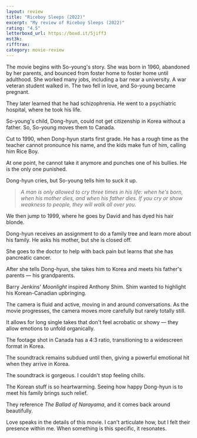 ```yaml
---
layout: review
title: "Riceboy Sleeps (2022)"
excerpt: "My review of Riceboy Sleeps (2022)"
rating: "4.5"
letterboxd_url: https://boxd.it/5jiff3
mst3k:
rifftrax:
category: movie-review
---
```


The movie begins with So-young's story. She was born in 1960, abandoned by her parents, and bounced from foster home to foster home until adulthood. She worked many jobs, including a bar near a university. A war veteran student walked in. The two fell in love, and So-young became pregnant.

They later learned that he had schizophrenia. He went to a psychiatric hospital, where he took his life.

So-young's child, Dong-hyun, could not get citizenship in Korea without a father. So, So-young moves them to Canada.

Cut to 1990, when Dong-hyun starts first grade. He has a rough time as the teacher cannot pronounce his name, and the kids make fun of him, calling him Rice Boy.

At one point, he cannot take it anymore and punches one of his bullies. He is the only one punished.

Dong-hyun cries, but So-young tells him to suck it up.

<blockquote><i>A man is only allowed to cry three times in his life: when he's born, when his mother dies, and when his father dies. If you cry or show weakness to people, they will walk all over you.</i></blockquote>We then jump to 1999, where he goes by David and has dyed his hair blonde.

Dong-hyun receives an assignment to do a family tree and learn more about his family. He asks his mother, but she is closed off.

She goes to the doctor to help with back pain but learns that she has pancreatic cancer.

After she tells Dong-hyun, she takes him to Korea and meets his father's parents — his grandparents.

Barry Jenkins' <i>Moonlight</i> inspired Anthony Shim. Shim wanted to highlight his Korean-Canadian upbringing.

The camera is fluid and active, moving in and around conversations. As the movie progresses, the camera moves more carefully but rarely totally still.

It allows for long single takes that don't feel acrobatic or showy — they allow emotions to unfold organically.

The footage shot in Canada has a 4:3 ratio, transitioning to a widescreen format in Korea.

The soundtrack remains subdued until then, giving a powerful emotional hit when they arrive in Korea.

The soundtrack is gorgeous. I couldn't stop feeling chills.

The Korean stuff is so heartwarming. Seeing how happy Dong-hyun is to meet his family brings such relief.

They reference <i>The Ballad of Narayama</i>, and it comes back around beautifully.

Love speaks in the details of this movie. I can't articulate how, but I felt their presence within me. When something is this specific, it resonates.
